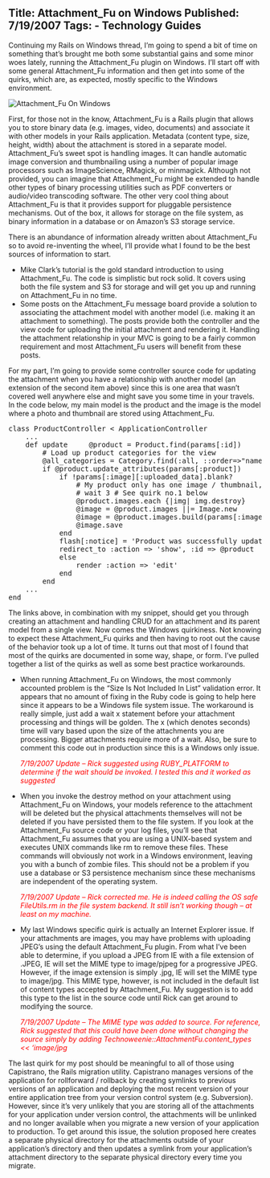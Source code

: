Title: Attachment_Fu on Windows
Published: 7/19/2007
Tags:
    - Technology Guides
---
Continuing my Rails on Windows thread, I’m going to spend a bit of time on something that’s brought me both some substantial gains and some minor woes lately, running the Attachment_Fu plugin on Windows. I’ll start off with some general Attachment_Fu information and then get into some of the quirks, which are, as expected, mostly specific to the Windows environment.

![Attachment_Fu On Windows](https://s3.amazonaws.com/s3.beckshome.com/20070719-Attachment-Fu.gif)

First, for those not in the know, Attachment_Fu is a Rails plugin that allows you to store binary data (e.g. images, video, documents) and associate it with other models in your Rails application. Metadata (content type, size, height, width) about the attachment is stored in a separate model. Attachment_Fu’s sweet spot is handling images. It can handle automatic image conversion and thumbnailing using a number of popular image processors such as ImageScience, RMagick, or minmagick. Although not provided, you can imagine that Attachment_Fu might be extended to handle other types of binary processing utilities such as PDF converters or audio/video transcoding software. The other very cool thing about Attachment_Fu is that it provides support for pluggable persistence mechanisms. Out of the box, it allows for storage on the file system, as binary information in a database or on Amazon’s S3 storage service.

There is an abundance of information already written about Attachment_Fu so to avoid re-inventing the wheel, I’ll provide what I found to be the best sources of information to start.

* Mike Clark’s tutorial is the gold standard introduction to using Attachment_Fu. The code is simplistic but rock solid. It covers using both the file system and S3 for storage and will get you up and running on Attachment_Fu in no time.
* Some posts on the Attachment_Fu message board provide a solution to associating the attachment model with another model (i.e. making it an attachment to something). The posts provide both the controller and the view code for uploading the initial attachment and rendering it. Handling the attachment relationship in your MVC is going to be a fairly common requirement and most Attachment_Fu users will benefit from these posts.

For my part, I’m going to provide some controller source code for updating the attachment when you have a relationship with another model (an extension of the second item above) since this is one area that wasn’t covered well anywhere else and might save you some time in your travels. In the code below, my main model is the product and the image is the model where a photo and thumbnail are stored using Attachment_Fu.

<pre data-enlighter-language="ruby">
class ProductController < ApplicationController
    ...
    def update     @product = Product.find(params[:id])
        # Load up product categories for the view
        @all_categories = Category.find(:all, ::order=>"name_en")
        if @product.update_attributes(params[:product])
            if !params[:image][:uploaded_data].blank?
                # My product only has one image / thumbnail, I'll destroy 'each'
                # wait 3 # See quirk no.1 below
                @product.images.each {|img| img.destroy}
                @image = @product.images ||= Image.new
                @image = @product.images.build(params[:image])
                @image.save
            end
            flash[:notice] = 'Product was successfully updated.'
            redirect_to :action => 'show', :id => @product
            else
                render :action => 'edit'
            end
        end
    ...
end
</pre>
The links above, in combination with my snippet, should get you through creating an attachment and handling CRUD for an attachment and its parent model from a single view. Now comes the Windows quirkiness. Not knowing to expect these Attachment_Fu quirks and then having to root out the cause of the behavior took up a lot of time. It turns out that most of I found that most of the quirks are documented in some way, shape, or form. I’ve pulled together a list of the quirks as well as some best practice workarounds.

* When running Attachment_Fu on Windows, the most commonly accounted problem is the “Size Is Not Included In List” validation error. It appears that no amount of fixing in the Ruby code is going to help here since it appears to be a Windows file system issue. The workaround is really simple, just add a wait x statement before your attachment processing and things will be golden. The x (which denotes seconds) time will vary based upon the size of the attachments you are processing. Bigger attachments require more of a wait. Also, be sure to comment this code out in production since this is a Windows only issue.
    
    <span style="color:red"><i>7/19/2007 Update – Rick suggested using RUBY_PLATFORM to determine if the wait should be invoked. I tested this and it worked as suggested</i></span>

* When you invoke the destroy method on your attachment using Attachment_Fu on Windows, your models reference to the attachment will be deleted but the physical attachments themselves will not be deleted if you have persisted them to the file system. If you look at the Attachment_Fu source code or your log files, you’ll see that Attachment_Fu assumes that you are using a UNIX-based system and executes UNIX commands like rm to remove these files. These commands will obviously not work in a Windows environment, leaving you with a bunch of zombie files. This should not be a problem if you use a database or S3 persistence mechanism since these mechanisms are independent of the operating system.
    
    <span style="color:red"><i>7/19/2007 Update – Rick corrected me. He is indeed calling the OS safe FileUtils.rm in the file system backend. It still isn’t working though – at least on my machine.</i></span>

* My last Windows specific quirk is actually an Internet Explorer issue. If your attachments are images, you may have problems with uploading JPEG’s using the default Attachment_Fu plugin. From what I’ve been able to determine, if you upload a JPEG from IE with a file extension of .JPEG, IE will set the MIME type to image/pjpeg for a progressive JPEG. However, if the image extension is simply .jpg, IE will set the MIME type to image/jpg. This MIME type, however, is not included in the default list of content types accepted by Attachment_Fu. My suggestion is to add this type to the list in the source code until Rick can get around to modifying the source.
    
    <span style="color:red"><i>7/19/2007 Update – The MIME type was added to source. For reference, Rick suggested that this could have been done without changing the source simply by adding
Technoweenie::AttachmentFu.content_types << ‘image/jpg</i></span>

The last quirk for my post should be meaningful to all of those using Capistrano, the Rails migration utility. Capistrano manages versions of the application for rollforward / rollback by creating symlinks to previous versions of an application and deploying the most recent version of your entire application tree from your version control system (e.g. Subversion). However, since it’s very unlikely that you are storing all of the attachments for your application under version control, the attachments will be unlinked and no longer available when you migrate a new version of your application to production. To get around this issue, the solution proposed here creates a separate physical directory for the attachments outside of your application’s directory and then updates a symlink from your application’s attachment directory to the separate physical directory every time you migrate.